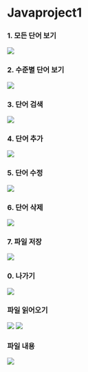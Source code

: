 # Javaproject1

### 1. 모든 단어 보기
<img src="https://user-images.githubusercontent.com/103383660/188877368-c0e7051b-c7be-4eb3-8c43-d474e7b4cf0b.png" />

### 2. 수준별 단어 보기
<img src="https://user-images.githubusercontent.com/103383660/190856919-c71bc94b-e177-4a72-9b96-7a45a0fc6b05.png" />

### 3. 단어 검색
<img src="https://user-images.githubusercontent.com/103383660/190856925-6d530496-bd53-4644-b8ed-21b32b8ca5b9.png" />

### 4. 단어 추가
<img src="https://user-images.githubusercontent.com/103383660/188877161-cc06acb3-5b12-43be-982f-e46dc184fd4a.png" />

### 5. 단어 수정
<img src="https://user-images.githubusercontent.com/103383660/190856962-812ade21-45d6-45b5-8116-1a7dd3864231.png" />

### 6. 단어 삭제
<img src="https://user-images.githubusercontent.com/103383660/190856971-1a50c8c2-0887-469a-9db6-fc6fa43286ef.png" />

### 7. 파일 저장
<img src="https://user-images.githubusercontent.com/103383660/190856978-dc0eee51-91da-4d21-8cc5-044ef4d24425.png" />

### 0. 나가기
<img src="https://user-images.githubusercontent.com/103383660/188877434-6d8ca9d1-c319-4be3-b0e9-8a5b8e784bbd.png" />

### 파일 읽어오기
<img src="https://user-images.githubusercontent.com/103383660/190859858-c681f681-8caa-4be1-8ca7-554dc962145b.png" />
<img src="https://user-images.githubusercontent.com/103383660/190859860-e93102c2-ffd7-44bc-97f6-1c8a8c648719.png" />

### 파일 내용
<img src="https://user-images.githubusercontent.com/103383660/190859551-f785aa97-8e15-4c9f-b54c-1adda0a35169.png" />
